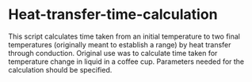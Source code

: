 # Heat-transfer-time-calculation

This script calculates time taken from an initial temperature to two final temperatures (originally meant to establish a range) by heat transfer through conduction.
Original use was to calculate time taken for temperature change in liquid in a coffee cup. Parameters needed for the calculation should be specified.

